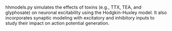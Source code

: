 hhmodels.py
 simulates the effects of toxins (e.g., TTX, TEA, and glyphosate) on neuronal excitability using the Hodgkin-Huxley model. It also incorporates synaptic modeling with excitatory and inhibitory inputs to study their impact on action potential generation.
